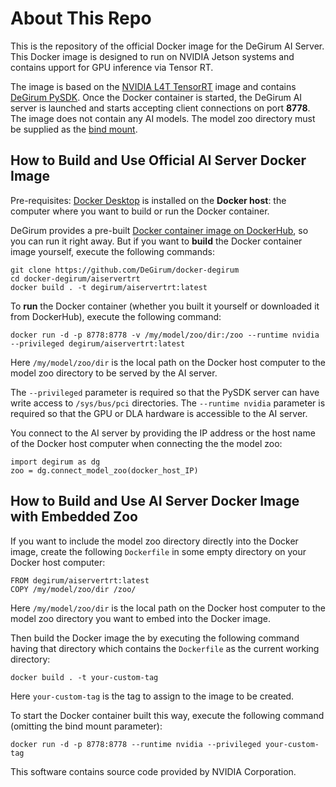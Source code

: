 # About This Repo

This is the repository of the official Docker image for the DeGirum AI Server. This Docker image is designed to run on NVIDIA Jetson systems and contains upport for GPU inference via Tensor RT.

The image is based on the [NVIDIA L4T TensorRT](https://catalog.ngc.nvidia.com/orgs/nvidia/containers/l4t-tensorrt) image and contains [DeGirum PySDK](https://degirum.github.io/simple/degirum/index.html).
Once the Docker container is started, the DeGirum AI server is launched and starts accepting client connections on port **8778**.
The image does not contain any AI models. The model zoo directory must be supplied as the [bind mount](https://docs.docker.com/storage/bind-mounts/).

## How to Build and Use Official AI Server Docker Image

Pre-requisites: [Docker Desktop](https://www.docker.com/get-started/) is installed on the **Docker host**: the computer where you want 
to build or run the Docker container.

DeGirum provides a pre-built [Docker container image on DockerHub](https://hub.docker.com/r/degirum/aiserver), so you can run it right away.
But if you want to **build** the Docker container image yourself, execute the following commands:
    
    git clone https://github.com/DeGirum/docker-degirum
    cd docker-degirum/aiservertrt
    docker build . -t degirum/aiservertrt:latest

To **run** the Docker container (whether you built it yourself or downloaded it from DockerHub), execute the following command:

    docker run -d -p 8778:8778 -v /my/model/zoo/dir:/zoo --runtime nvidia --privileged degirum/aiservertrt:latest

Here `/my/model/zoo/dir` is the local path on the Docker host computer to the model zoo directory to be served by the AI server.

The `--privileged` parameter is required so that the PySDK server can have write access to `/sys/bus/pci` directories.
The `--runtime nvidia` parameter is required so that the GPU or DLA hardware is accessible to the AI server.

You connect to the AI server by providing the IP address or the host name of the Docker host computer when connecting the the model zoo:

    import degirum as dg
    zoo = dg.connect_model_zoo(docker_host_IP)

## How to Build and Use AI Server Docker Image with Embedded Zoo

If you want to include the model zoo directory directly into the Docker image, create the following `Dockerfile` in some empty directory on your Docker host computer:

    FROM degirum/aiservertrt:latest
    COPY /my/model/zoo/dir /zoo/

Here `/my/model/zoo/dir` is the local path on the Docker host computer to the model zoo directory you want to embed into the Docker image.

Then build the Docker image the by executing the following command having that directory which contains the `Dockerfile` as the current working directory:
    
    docker build . -t your-custom-tag
    
Here `your-custom-tag` is the tag to assign to the image to be created.
    
To start the Docker container built this way, execute the following command (omitting the bind mount parameter):

    docker run -d -p 8778:8778 --runtime nvidia --privileged your-custom-tag

This software contains source code provided by NVIDIA Corporation.
